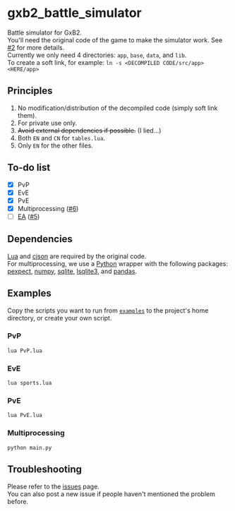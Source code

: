 # gxb2_battle_simulator
Battle simulator for GxB2.  
You'll need the original code of the game to make the simulator work. See [#2](https://github.com/afknst/gxb2_battle_simulator/issues/2) for more details.  
Currently we only need 4 directories: `app`, `base`, `data`, and `lib`.  
To create a soft link, for example: `ln -s <DECOMPILED CODE/src/app> <HERE/app>`

## Principles
 1. No modification/distribution of the decompiled code (simply soft link them).
 1. For private use only.
 1. ~~Avoid external dependencies if possible.~~ (I lied...)
 1. Both `EN` and `CN` for `tables.lua`.
 1. Only `EN` for the other files.

## To-do list
- [x] PvP
- [x] EvE
- [x] PvE
- [x] Multiprocessing ([#6](https://github.com/afknst/gxb2_battle_simulator/issues/6))
- [ ] [EA](https://en.wikipedia.org/wiki/Evolutionary_algorithm) ([#5](https://github.com/afknst/gxb2_battle_simulator/issues/5))

## Dependencies
[Lua](https://www.lua.org) and [cjson](https://www.kyne.com.au/~mark/software/lua-cjson.php) are required by the original code.   
For multiprocessing, we use a [Python](https://www.python.org) wrapper with the following packages: [pexpect](https://github.com/pexpect/pexpect), [numpy](https://numpy.org), [sqlite](https://www.sqlite.org/index.html), [lsqlite3](http://lua.sqlite.org/index.cgi/ticket), and [pandas](https://pandas.pydata.org).  

## Examples
Copy the scripts you want to run from [`examples`](https://github.com/afknst/gxb2_battle_simulator/blob/main/examples) to the project's home directory, or create your own script.

### PvP
`lua PvP.lua`

### EvE
`lua sports.lua`

### PvE
`lua PvE.lua`

### Multiprocessing
`python main.py`

## Troubleshooting
Please refer to the [issues](https://github.com/afknst/gxb2_battle_simulator/issues) page.  
You can also post a new issue if people haven't mentioned the problem before.